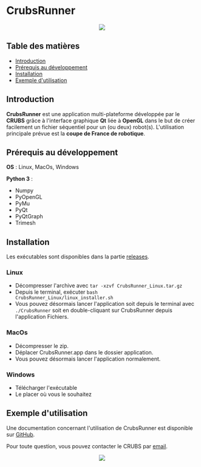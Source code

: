 # CrubsRunner

[comment]: <> (Le lien de l'image a ete depose dans issue -> new issue -> drop dans la zone de texte puis copier coller)

<p align="center">
<img src="https://user-images.githubusercontent.com/77966063/185448317-e2e98e91-3b35-4278-b4d7-26357242792e.png">
</p>

## Table des matières

* [Introduction](#Introduction)
* [Prérequis au développement](#Prerequis)
* [Installation](#Installation)
* [Exemple d'utilisation](#Exemple)

<span id="Introduction"><span>
## Introduction

**CrubsRunner** est une application multi-plateforme développée par le **CRUBS** 
grâce à l'interface graphique **Qt** liée à **OpenGL** dans le but de créer facilement un fichier 
séquentiel pour un (ou deux) robot(s).
L'utilisation principale prévue est la **coupe de France de robotique**.

<span id="Prerequis"><span>
## Prérequis au développement

**OS** : Linux, MacOs, Windows

**Python 3** :

* Numpy
* PyOpenGL
* PyMu
* PyQt 
* PyQtGraph
* Trimesh 

<span id="Installation"><span>
## Installation

Les exécutables sont disponibles dans la partie [releases](https://github.com/Axel927/CrubsRunner/releases/tag/v1.1.0).

### Linux
* Décompresser l'archive avec `tar -xzvf CrubsRunner_Linux.tar.gz`
* Depuis le terminal, exécuter `bash CrubsRunner_Linux/linux_installer.sh`
* Vous pouvez désormais lancer l'application soit depuis le terminal avec `./CrubsRunner` 
soit en double-cliquant sur CrubsRunner depuis l'application Fichiers.

### MacOs
* Décompresser le zip.
* Déplacer CrubsRunner.app dans le dossier application.
* Vous pouvez désormais lancer l'application normalement.

### Windows
* Télécharger l'exécutable
* Le placer où vous le souhaitez

<span id="Exemple"><span>
## Exemple d'utilisation

Une documentation concernant l'utilisation de CrubsRunner est disponible sur [GitHub](https://github.com/Axel927/CrubsRunner/blob/main/additional/manuel_utilisation_crubsrunner.pdf).

Pour toute question, vous pouvez contacter le CRUBS par [email](mailto:club.robotique.ubs@gmail.com).

<p align="center">
<img src="https://user-images.githubusercontent.com/77966063/185453250-659324dc-f10a-42a1-8c63-552ee739ef6b.jpg">
</p>
